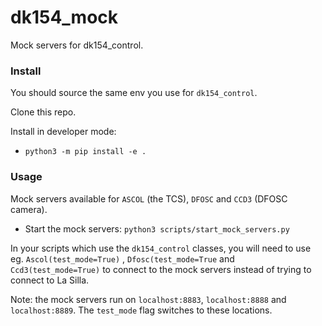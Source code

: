 # dk154_mock
Mock servers for dk154_control.

### Install
You should source the same env you use for `dk154_control`.

Clone this repo.

Install in developer mode:
 - `python3 -m pip install -e .`

### Usage

Mock servers available for `ASCOL` (the TCS), `DFOSC` and `CCD3` (DFOSC camera).

- Start the mock servers: `python3 scripts/start_mock_servers.py`


In your scripts which use the `dk154_control` classes, you will need to use
eg. `Ascol(test_mode=True)` , `Dfosc(test_mode=True` and `Ccd3(test_mode=True)`
to connect to the mock servers instead of trying to connect to La Silla.


Note: the mock servers run on `localhost:8883`, `localhost:8888` and `localhost:8889`.
The `test_mode` flag switches to these locations.


